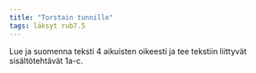 ```yaml
---
title: "Torstain tunnille"
tags: läksyt rub7.5
---
```


Lue ja suomenna teksti 4 aikuisten oikeesti ja tee tekstiin liittyvät sisältötehtävät 1a-c.